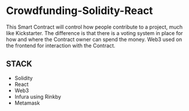 # Crowdfunding-Solidity-React

This Smart Contract will control how people contribute to a project, much like Kickstarter.
The difference is that there is a voting system in place for how and where the Contract owner can spend the money.
Web3 used on the frontend for interaction with the Contract.

## STACK

  - Solidity
  - React
  - Web3
  - Infura using Rinkby
  - Metamask
